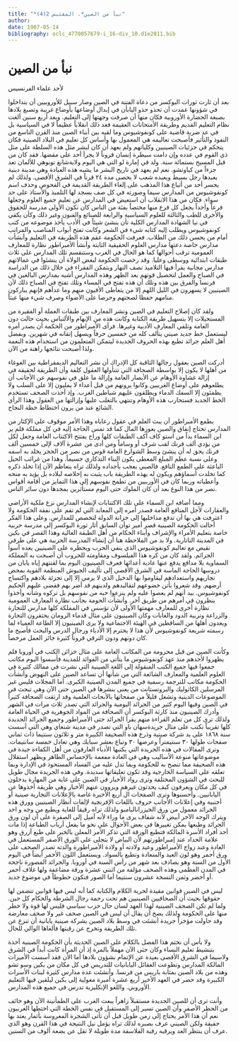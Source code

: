 ```yaml
---
title: "*نبأ من الصين*. المقتبس 2(4)"
author: 
date: 1907-05-14
bibliography: oclc_4770057679-i_16-div_10.d1e2011.bib
---
```




#  نبأ من الصين 


 لأحد علماء الفرنسيس 

 بعد أن ثارت ثورات البوكسر من دعاة الفتنة في الصين وصار سبيل للأوروبيين أن يتداخلوا في شؤونها عمدت أن تحذو حذو اليابأن في إبدال أوضاعها بأوضاع غريبة وتصبغ بلادها بصبغة الحضارة الأوروبية فكان منها أن صرفت وجهتها إلى التعليم. وبعد  أربع  سنين ألغت نظام التعليم القديم وطريقة الأمتحانات العقيمة فعد ذلك انقلاباً عظيماً لا في السياسية بل في عد ضربة قاضية على كونفوشيوس وما لقيه بين أبناء الصين منذ القرن التاسع من النفوذ والتأثير فأصبحت تعاليمه هي المعمول بها وأساس كل تعليم في البلاد الصينية فكان يتحكم في جزئيات الصينيين وكلياتهم ولم يعهد أن كان لبشر مثل هذه السلطة على مثل ذي القوم في عدده وإن دامت سيطرة إنسان قروناً لا يجرأ  أحد  على مقضها. فقد كان من قبل المسيح بستمائة سنة. ولد في إمارة لو التي هي اليوم ولايةشانغ تونوهي للألمان تعد جزءاً من كياوتشو. نعم لم يعهد في تاريخ البشر ما يشبه هذه العبادة وهي مدينة دينية يعبدها رجل بسيط ويعبده شعب لا يحصى مدة  ٢٤  قرناً في الشرق الأقصى. ولذلك لم يجسر  أحد  من أتباع هذا المذهب على إلغاء الطريقة القديمة في الفحوص وحذف اسم كونفوشيوس من المدارس سيما وصورته في كل صف يسجد لها التلميذ والأستاذ على حد سواء. فكان من هذا الانقلاب أن استعيض في المدارس عن تعليم جميع العلوم وجعلها فرعاً وأحداً يجعل كل فرع منها مختصاً بفئة من الناس كان تكون الأولى مدرسة للحقوق والأخرى للطب والثالثة للعلوم السياسية والرابعة للصنائع والفنون وغير ذلك وكأن يكفي في نيا الشهادة المدارس الكلية تأن ينشئ شيئاً في الأدب يأخذ موضوعه من كتب كونفوشيوس ويطلب إليه كتابه شيء في الشعر وكانت تفتح أبواب المناصب والمراتب أمام من يحسن ذلك من الطلاب. فعرفت الحكومة عقم هذه الطريقة في التعليم وأنشأت مدارس خاصة دعتها مدارس العلوم الحقيقية الثابتة وأنشأ الأمبراطور نظارة للمعارف العمومية ترقب أحوالها كما هو الحال في الغرب وستنقسم تلك المدارس على  ثلاث  طبقات ابتدائية ووسطى وعليا. وقد رخصت الحكومة لبعض الولاة أن ينشئوا في عمالاتهم مدارس مجانية يقرأ فيها التلاميذ نصف النهار ويتمكن الفقراء في خلال ذلك من الدراسة في الصباح والعمل لتحصيل قوتهم بعد الظهر وهذه المدارس أشبه بمدارس   البالغين في فرنسا والفرق بين هذه وتلك أن هذه تفتح في المساء وتلك تفتح في الصباح ذلك لأن الصينيين   لا يسهرون في الليل اللهم إلا من يتعاطى الأفيون منهم وما عدأهم فإنهم يباركون منامهم حفظا لصحتهم وحرصا على الأضواء وصرف شيء منها عبثاً. 

 ولقد كان إصلاح التعليم في الصين ونشر المعارف بين طبقات العملة أو الفقيرة من المستحيلات إلا بتسهيل طريقة الكتابة وكانت هذه من الإبهام والألتباس بحيث حالت دون العامة وتلقي المعارف الأدبية وغيرها. فرأى الأمبراطور من الحكمة أن يصدر أمره ليستعمل خط جديد صيني يتألف كله من  خمسين  حرفاً ويسهل إتقانه في شهرين. وبفضل أهل العلم جرائد تطبع بهذه الحروف الجديدة ليتمكن المتعلمون من استخدام هذه النغمة ولذا أصبحت نتائجها راهنة من الآن. 

 أدركت الصين بعقول رجالها الثاقبة كل الإدراك أن نشر التعاليم الديمقراطية بين الغوغاء من أهلها لا يكون إلا بواسطة الصحافة التي تتنأولها العقول كلفة وأن الطريقة لحقيقة في إزالة غشاوة الأوهام عن الأبصار العامة وإزالة ما علق في نفوسهم عن الأجانب أن يطلعوهم على أوضاع الغربيين وكانوا يرونهم من قبل أعداء لا يمليون إلا على السلب ولا يظمئون إلا السفك الدماء ويطلقون عليهم شياطين الغرب. وإذ أخذت الصحف تستخدم الخط الجديد فستحارب هذه الأوهام وتنتهي بالتغلب عليها وإزالتها من العقول وهذا الرأي الشائع عند من يرون اختطاط خطة النجاح. 

 يطمع الأمبراطور أن يبث العلم في عقول رعاياه وهذا الأمر موقوف على الإكثار من المدارس تحتاج إنفاق والصين يعوزها المال كما قد تمس الحاجة إليه في كل مملكة فلم ير ابن السماء بداً من استو كاف أكف الطبقات كلها وراح يفتتح الاكتتاب العامة وجعل لكل من يؤدي  ألف  فرنك لقب شرف أو وساماً ومن أدى من  عشرة  آلاف  لإلى  خمسين  ألف  فرنك يحق له أن ينشئ وسط الشوارع العامة قوس من نصر من الحجر يخلد به اسمه وعلى نسبة عظم المبلغ المعطى يكون البناء التذكاري جسيماً. وهذا من غرائب الحيل الباعثة على الطمع النافع. فالصبي يعجب بأجداده ولذلك تراه يتعاظم الآن إذا تخلد ذكره كما تخلدت أسماؤهم ويكون له بهذه الطريقة باب يثبت به إخلاصه لبلاده بل يؤيد به منحه وأعطياته وربما كان في الأوربيين من تطمح نفوسهم إلى هذا التمايز من أقامة أقواس   نصر من هذا النوع بعد أن كان الملوك حتى اليوم مستأثرين بمجدها دون سائر الناس. 

 ومما أضافه ابن السماء على تلك الاكتتابات لإنشاء المدارس نزع ملكية الأراضي والعقارات لأجل المنافع العامة فصدر أمره إلى المعابد التي لم تقم على نفقة الحكومة ولا   اعترفت هي بها أن تدفع مداخليها إلى خزانة الدولة لتخصص للمدارس. وعلى هذا الفكر أحالت الحكومة الصينية قصر أمير توأن السابق أثار ثورة البوكسر إلى مدرسة حربية خاصة بتعليم الأمراء والإشراف وأبناء الحكام من أهل الطبقة العالية وهذا القصر في بكين في المدينة التاتارية. ولا بد من الملاحظة هنا أن إنشاء المدرسة الحربية هي على طرفي نقيض مع تعاليم كونفوشيوس الذي ينفي الحرب ويحظره على الصينيين يعده أسوأ الجرائم. ولقد كان من كره هذا الفيلسوف ومقاومته للحروب أن أصبحت به المملكة السماوية بلا مدافع يدفع عنها عادية أعدائها فعرف الصينيون اليوم بما لقنتهم إياه يابان من دروسها الحاجة الماسة في الشرق الأقصى إلى تأليف الجيوش المنظمة القوية بمحض تجاربهم واستعدادهم ليقاوموا بها الدخيل الذي لا يرمي إلا إلى تجزئة بلادهم واكتساح أرضهم. وقد شعروا بأتن خضوعهم لتقاليدهم ولدينهم قد أضر بهم فقضى عليهم الحكيم كونفوشيوس. بيد أنهم لم يعصوا عليه ولم ينزعوا حبه من نفوسهم بل تركوه وشأنه وأخذوا ينظرون في أمرهم من طريق أخر. وأنشأت الحومة بجانب نظارة المعارف العمومية نظارة أخرى للمعارف مهمتها الأولى لأن تؤسس في المملكة كلها مدارس للتجارة والزراعة وتربية الدود والغابات وكان الصينيون على مثال قدماء الرومان يحتقرون التجارة ويعدون أهلها من الساقطين في الهيئة الاجتماعية ولا يرى الصينيون إلا الطاعة العمياء لما رسمته شريعة كونفوشيوس لأن هذا لا يحترم إلا الأدباء ورجال الدرس والبحث فأصبح ما كان دونهم ودون الترقي قروناً كثيرة جائز العمل مرخصاً. 

 وكأنت الصين من قبل محرومة من المكاتب العامة على مثال خزائن الكتب في أوروبا فلم يظهروا لأحدهم منذ عهد كونفوشيوس ما يتأتى من الفوائد للمدينة فأسسوا اليوم مكاتب جمعوا فيها جميع الكتب المنقولة إلى اللغة الصينية التي نشرت في ممالك كثيرة في العلوم العلمية والمعارف الشائعة التي من شأنها أن تساعد الصين على النهوض وأنشأت الحكومة مكاتب للترجمة رسمية في جميع المدن الصينية الكبرى. أما المجلات فليس غير المرسلين   الكاثوليك والبروتستانت من يعنى بنشرها في الصين حتى الآن وهي تبحث في الموضوعات الدينية وتشغل قليلاً من صفحاتها بالأبحاث العلمية وقد ارتقت الصحافة كثيراً في الصين وفيها اليوم كثير من الجرائد اليومية والجرائد التي تصدر  ثلاث  مرات في الشهر وأدرك الصينيون منذ كارثة البوكسر أن الصحافة من المواد الجوهرية في الحياة العامة ولذلك ترى كل من تعلم القراءة منهم يقرأ الجرائد حتى الأمبراطور وجميع الجرائد الجديدة كلها تقريباً تكتب على مثال جريدةسهان باو التي تصدر في مدينة شنغاي وهي التي أسست سنة   ١٨٦٨  على يد شركة صينية وذرع هذه الصحيفة الكبيرة متر و  ثلاثون  سنتيما ذات  ثماني  صفحات طولها  ٣٠  سنتيمتراً وعرضها  ٣٠  وتباع بعشر سبايك وهي تعادل  خمسة  سانتيمات. وترى المقالات في هذه الجريدة التي يكتبها الأدباء العارفون من أهل الكفاءة جيدة في موضوعاتها منوعة الأساليب وهي في العادة مفعمة بالإحساس الطاهر ويظهر استقلال هذه الصحيفة مما تنصح به للحكومة وبما تدل عليه من الفساد المستحوذ في الإدارة وبما تعلقه على السياسة الخارجية وقد تكون تعليقاتها سديدة. وفي هذه الجريدة مجال طويل للبحث في الشؤون المختلفة وترى رواد الأخبار في الصين على غاية من المهارة يدخلون في كل مكان ويعرفون كيف يحدثون غيرهم ويروون عنهم الأخبار وهي طريقة أخذوها عن اليابانيين. وأحسنوها وترى الصفحات ال  أربع  الأخيرة غاصة بالإعلانات التجارية صينية أو أجنبية وفي إعلانات الأجانب حروف باللغات الإفرنجية لإلفات أنظار الصينيين وورق هذه الجرائد معمول من ورق الخيزرانالبامبو ولذلك تراه رقيقاً للغاية ويطبع من وجه و  احد  ويترك الوجه الآخر أبيض لأنه شفاف يرى ما وراء لأنه أميل إلى الصفرة على أن لون ورق الجرائد وطبعها يمكن تغييرها في بعض الأحوال على نحو ما يفعل أرباب الطباعة إذا مات  أحد  أفراد الأسرة المالكة فتطبع الورقة التي تذكر الأمر المعلن بالخبر على طبع أزرق وهو علامة الحداد عند إمبراطورتهم لأن البياض لا يتجلى على الورق الأصفر المستعمل في العادة وعند زواج الأمبراطور وعيد ولادته أو ولادة الأمبراطورة والدته تصدر الصحف على ورق أحمر وهو لون العيد والسعادة وتطبع بالسواد. ويستعمل اللون الأحمر أيضاً في اليوم الأول من السنة وهو يصادف بعد شهر من رأس السنة في أوروبا.   والجرائد المصورة ناجحة في المدن العظمى وهذه الصحف مؤلفة من  اثنتي  عشرة  ورقة مضاعفة ولها غلاف أحمر أو أخضر وثمن النسخة  عشرون  سنتيما أما الصور فتكون خطوطاً في موضوع جديد. 

 ليس في الصين قوانين مقيدة لحرية الكلام والكتابة كما أنه ليس فيها قوانين تتضمن لها حقوقها بحيث أن الصحافيين الصينيين هم تحت رحمة رجال الشرطة والحكام كل حين. ولما لم تكن الصحف الصينية لهذا العهد لسان حال حزب سياسي فليس لها قوة ولا خطر منها على الحكومة ولذلك يصح أن يقال أن ليس في الصين صحف غير ولا صحف معارضة وقد حاولت مؤخراً جريدة أنشئت في وسط بلاد الصين بشركة صينية يابانية أن تنزع عن تلك الطريقة وتخرج عن رقبتها فألغاها الوالي للحال. 

 ولا بأس أن نختم هذا الفصل بالكلام على الصين الحديثة بأن الحكومة الصينية   أخذة بتنشيط تعليم النساء وكان حتى الآن مهملاً بالمرة إذ أن المرأة كانت أبداً في الشرق ولاسيما في الشرق الأقصى بعيدة عن الإتمام بشؤون بلادها أما الأن فقد أسست الأميرات المالكة المدارس وتطوعت العقائل اليابانيات للتدريس في كل مكان من بكين وسو تشو وهذه من بلاد الصين بمثابة باريس من فرنسا. وأنشئت عدة مدارس كثيرة لبنات الأسرات الكبيرة وقد حضر في العهد الأخير  أربع  عشرة  أميرة مغولية إلى بكين ليلقين فيها التعليم الأوروبي. واللغو الإنكليزية تدرس في جميع هذه المدارس. 

 وأنت ترى أن للصين الجديدة مستقبلاً زاهراً يبعث الغرب على الطمأنينة الآن وهو خائف من الحظر الأصفر وأن الصين تسير إلى المستقبل في نفس الخطة التي اختطها الغربيون نعم أن هذا الأمر يحتاج إلى زمن طويل قبل أن تأتى الشجرة المغروسة بأثمار يعتد بها حقيقة ولكن الصيني عرف بصبره لذلك تراه يؤمل نيل النتيجة في هذا القرن وهو الذي عرف أن ينتظر الغد ويرقبه رقبة الفلاسفة مدة طويلة لا تقل عن بضعة ألوف من السنين. 
